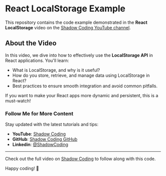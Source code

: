 # React LocalStorage Example

This repository contains the code example demonstrated in the **React LocalStorage** video on the [Shadow Coding YouTube channel](https://www.youtube.com/@ShadowCoding1).

## About the Video
In this video, we dive into how to effectively use the **LocalStorage API** in React applications. You'll learn:

- What is LocalStorage, and why is it useful?
- How do you store, retrieve, and manage data using LocalStorage in React?
- Best practices to ensure smooth integration and avoid common pitfalls.

If you want to make your React apps more dynamic and persistent, this is a must-watch!

### Follow Me for More Content

Stay updated with the latest tutorials and tips:

- **YouTube**: [Shadow Coding](https://www.youtube.com/@ShadowCoding1)
- **GitHub**: [Shadow Coding GitHub](#)
- **Linkedin**: [@ShadowCoding](https://www.linkedin.com/in/mostafashadow1)

---

Check out the full video on [Shadow Coding](https://www.youtube.com/@ShadowCoding1) to follow along with this code.

Happy coding! 🚀

